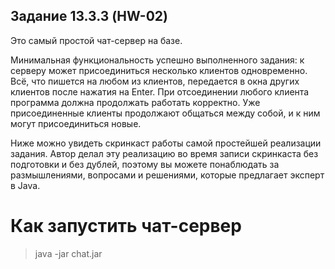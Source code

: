 ## Задание 13.3.3 (HW-02)

Это самый простой чат-сервер на базе.

Минимальная функциональность успешно выполненного задания: к серверу может присоединиться несколько клиентов одновременно. Всё, что пишется на любом из клиентов, передается в окна других клиентов после нажатия на Enter. При отсоединении любого клиента программа должна продолжать работать корректно. Уже присоединенные клиенты продолжают общаться между собой, и к ним могут присоединиться новые.

Ниже можно увидеть скринкаст работы самой простейшей реализации задания. Автор делал эту реализацию во время записи скринкаста без подготовки и без дублей, поэтому вы можете понаблюдать за размышлениями, вопросами и решениями, которые предлагает эксперт в Java.

# Как запустить чат-сервер
> java -jar chat.jar